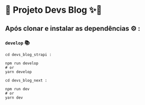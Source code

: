 # 🚀 Projeto Devs Blog ✨🤫

## Após clonar e instalar as dependências ⚙️ :

### `develop` 📚

```
cd devs_blog_strapi :

npm run develop
# or
yarn develop
```

```
cd devs_blog_next :

npm run dev
# or
yarn dev
```
